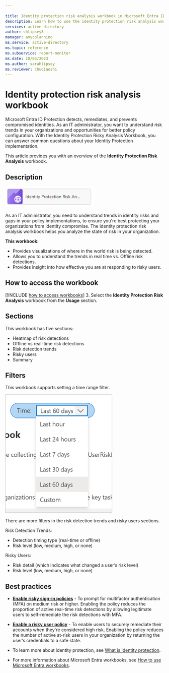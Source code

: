 ```yaml
---

title: Identity protection risk analysis workbook in Microsoft Entra ID
description: Learn how to use the identity protection risk analysis workbook.
services: active-directory
author: shlipsey3
manager: amycolannino
ms.service: active-directory
ms.topic: reference
ms.subservice: report-monitor
ms.date: 10/03/2023
ms.author: sarahlipsey
ms.reviewer: chuqiaoshi
---
```

# Identity protection risk analysis workbook

Microsoft Entra ID Protection detects, remediates, and prevents compromised identities. As an IT administrator, you want to understand risk trends in your organizations and opportunities for better policy configuration. With the Identity Protection Risky Analysis Workbook, you can answer common questions about your Identity Protection implementation.

This article provides you with an overview of the **Identity Protection Risk Analysis** workbook.

## Description

![Workbook category](./media/workbook-risk-analysis/workbook-category.png)

As an IT administrator, you need to understand trends in identity risks and gaps in your policy implementations, to ensure you're best protecting your organizations from identity compromise. The identity protection risk analysis workbook helps you analyze the state of risk in your organization.

**This workbook:**

- Provides visualizations of where in the world risk is being detected.
- Allows you to understand the trends in real time vs. Offline risk detections.
- Provides insight into how effective you are at responding to risky users.

## How to access the workbook

[!INCLUDE [how to access workbooks](~/includes/how-to-access-workbooks.md)]
3. Select the **Identity Protection Risk Analysis** workbook from the **Usage** section.

## Sections

This workbook has five sections:

- Heatmap of risk detections
- Offline vs real-time risk detections
- Risk detection trends
- Risky users
- Summary

## Filters

This workbook supports setting a time range filter.

![Set time range filter](./media/workbook-risk-analysis/time-range-filter.png)

There are more filters in the risk detection trends and risky users sections. 

Risk Detection Trends:

- Detection timing type (real-time or offline)
- Risk level (low, medium, high, or none)

Risky Users:

- Risk detail (which indicates what changed a user’s risk level)
- Risk level (low, medium, high, or none)

## Best practices

- **[Enable risky sign-in policies](~/id-protection/concept-identity-protection-policies.md#sign-in-risk-based-conditional-access-policy)** - To prompt for multifactor authentication (MFA) on medium risk or higher. Enabling the policy reduces the proportion of active real-time risk detections by allowing legitimate users to self-remediate the risk detections with MFA.

- **[Enable a risky user policy](~/id-protection/howto-identity-protection-configure-risk-policies.md#user-risk-policy-in-conditional-access)** - To enable users to securely remediate their accounts when they're considered high risk. Enabling the policy reduces the number of active at-risk users in your organization by returning the user’s credentials to a safe state.

- To learn more about identity protection, see [What is identity protection](~/id-protection/overview-identity-protection.md). 

- For more information about Microsoft Entra workbooks, see [How to use Microsoft Entra workbooks](./howto-use-workbooks.md).
